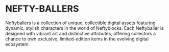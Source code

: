 # NEFTY-BALLERS
Neftyballers is a collection of unique, collectible digital assets featuring dynamic, stylish characters in the world of Neftyblocks. Each Neftyballer is designed with vibrant art and distinctive attributes, offering collectors a chance to own exclusive, limited-edition items in the evolving digital ecosystem.
